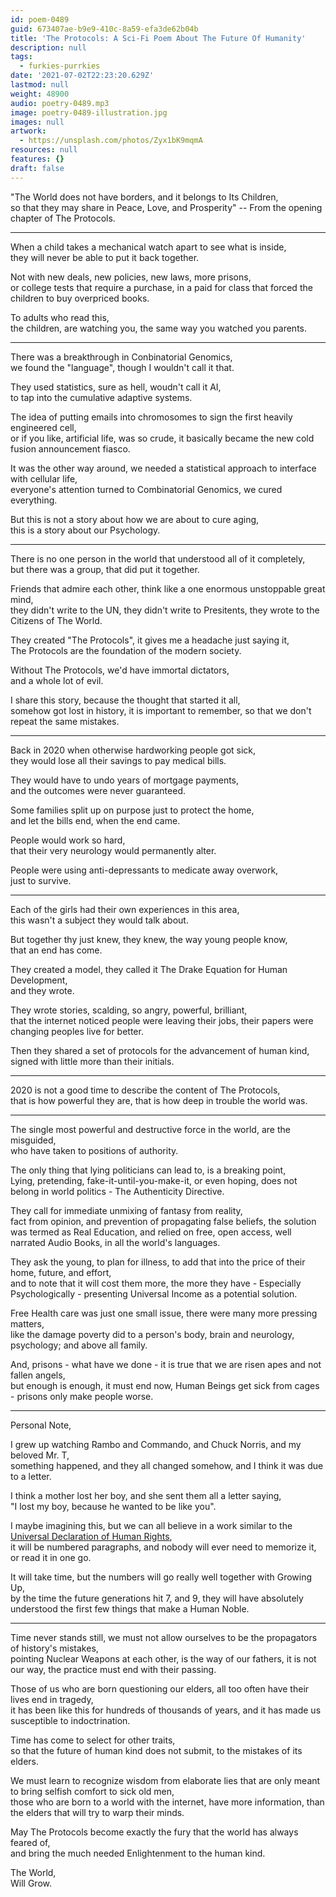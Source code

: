 ```yaml
---
id: poem-0489
guid: 673407ae-b9e9-410c-8a59-efa3de62b04b
title: 'The Protocols: A Sci-Fi Poem About The Future Of Humanity'
description: null
tags:
  - furkies-purrkies
date: '2021-07-02T22:23:20.629Z'
lastmod: null
weight: 48900
audio: poetry-0489.mp3
image: poetry-0489-illustration.jpg
images: null
artwork:
  - https://unsplash.com/photos/Zyx1bK9mqmA
resources: null
features: {}
draft: false
---
```


"The World does not have borders, and it belongs to Its Children,\
so that they may share in Peace, Love, and Prosperity" -- From the opening chapter of The Protocols.

---

When a child takes a mechanical watch apart to see what is inside,\
they will never be able to put it back together.

Not with new deals, new policies, new laws, more prisons,\
or college tests that require a purchase, in a paid for class that forced the children to buy overpriced books.

To adults who read this,\
the children, are watching you, the same way you watched you parents.

---

There was a breakthrough in Conbinatorial Genomics,\
we found the "language", though I wouldn't call it that.

They used statistics, sure as hell, woudn't call it AI,\
to tap into the cumulative adaptive systems.

The idea of putting emails into chromosomes to sign the first heavily engineered cell,\
or if you like, artificial life, was so crude, it basically became the new cold fusion announcement fiasco.

It was the other way around, we needed a statistical approach to interface with cellular life,\
everyone's attention turned to Combinatorial Genomics, we cured everything.

But this is not a story about how we are about to cure aging,\
this is a story about our Psychology.

---

There is no one person in the world that understood all of it completely,\
but there was a group, that did put it together.

Friends that admire each other, think like a one enormous unstoppable great mind,\
they didn't write to the UN, they didn't write to Presitents, they wrote to the Citizens of The World.

They created "The Protocols", it gives me a headache just saying it,\
The Protocols are the foundation of the modern society.

Without The Protocols, we'd have immortal dictators,\
and a whole lot of evil.

I share this story, because the thought that started it all,\
somehow got lost in history, it is important to remember, so that we don't repeat the same mistakes.

---

Back in 2020 when otherwise hardworking people got sick,\
they would lose all their savings to pay medical bills.

They would have to undo years of mortgage payments,\
and the outcomes were never guaranteed.

Some families split up on purpose just to protect the home,\
and let the bills end, when the end came.

People would work so hard,\
that their very neurology would permanently alter.

People were using anti-depressants to medicate away overwork,\
just to survive.

---

Each of the girls had their own experiences in this area,\
this wasn't a subject they would talk about.

But together thy just knew, they knew, the way young people know,\
that an end has come.

They created a model, they called it The Drake Equation for Human Development,\
and they wrote.

They wrote stories, scalding, so angry, powerful, brilliant,\
that the internet noticed people were leaving their jobs, their papers were changing peoples live for better.

Then they shared a set of protocols for the advancement of human kind,\
signed with little more than their initials.

---

2020 is not a good time to describe the content of The Protocols,\
that is how powerful they are, that is how deep in trouble the world was.

---

The single most powerful and destructive force in the world, are the misguided,\
who have taken to positions of authority.

The only thing that lying politicians can lead to, is a breaking point,\
Lying, pretending, fake-it-until-you-make-it, or even hoping, does not belong in world politics - The Authenticity Directive.

They call for immediate unmixing of fantasy from reality,\
fact from opinion, and prevention of propagating false beliefs, the solution was termed as Real Education, and relied on free, open access, well narrated Audio Books, in all the world's languages.

They ask the young, to plan for illness, to add that into the price of their home, future, and effort,\
and to note that it will cost them more, the more they have - Especially Psychologically - presenting Universal Income as a potential solution.

Free Health care was just one small issue, there were many more pressing matters,\
like the damage poverty did to a person's body, brain and neurology, psychology; and above all family.

And, prisons - what have we done - it is true that we are risen apes and not fallen angels,\
but enough is enough, it must end now, Human Beings get sick from cages - prisons only make people worse.

---

Personal Note,

I grew up watching Rambo and Commando, and Chuck Norris, and my beloved Mr. T,\
something happened, and they all changed somehow, and I think it was due to a letter.

I think a mother lost her boy, and she sent them all a letter saying,\
"I lost my boy, because he wanted to be like you".

I maybe imagining this, but we can all believe in a work similar to the [Universal Declaration of Human Rights](https://www.youtube.com/results?search_query=Universal+Declaration+of+Human+Rights),\
it will be numbered paragraphs, and nobody will ever need to memorize it, or read it in one go.

It will take time, but the numbers will go really well together with Growing Up,\
by the time the future generations hit 7, and 9, they will have absolutely understood the first few things that make a Human Noble.

---

Time never stands still, we must not allow ourselves to be the propagators of history's mistakes,\
pointing Nuclear Weapons at each other, is the way of our fathers, it is not our way, the practice must end with their passing.

Those of us who are born questioning our elders, all too often have their lives end in tragedy,\
it has been like this for hundreds of thousands of years, and it has made us susceptible to indoctrination.

Time has come to select for other traits,\
so that the future of human kind does not submit, to the mistakes of its elders.

We must learn to recognize wisdom from elaborate lies that are only meant to bring selfish comfort to sick old men,\
those who are born to a world with the internet, have more information, than the elders that will try to warp their minds.

May The Protocols become exactly the fury that the world has always feared of,\
and bring the much needed Enlightenment to the human kind.

The World,\
Will Grow.
